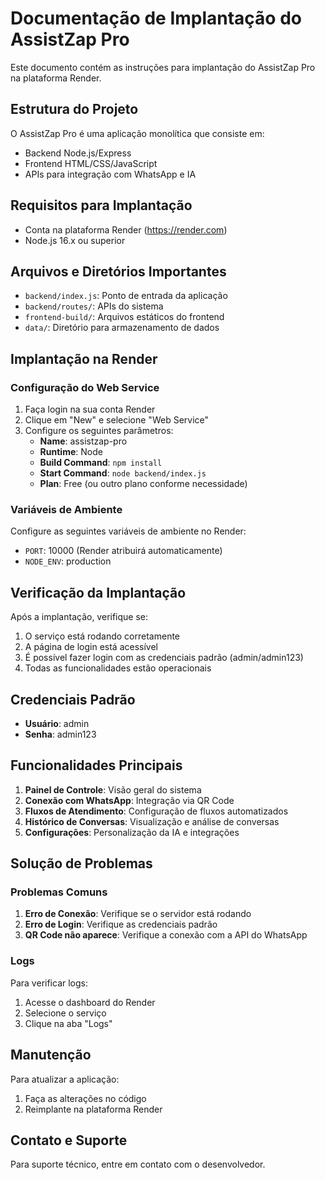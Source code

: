# Documentação de Implantação do AssistZap Pro

Este documento contém as instruções para implantação do AssistZap Pro na plataforma Render.

## Estrutura do Projeto

O AssistZap Pro é uma aplicação monolítica que consiste em:
- Backend Node.js/Express
- Frontend HTML/CSS/JavaScript
- APIs para integração com WhatsApp e IA

## Requisitos para Implantação

- Conta na plataforma Render (https://render.com)
- Node.js 16.x ou superior

## Arquivos e Diretórios Importantes

- `backend/index.js`: Ponto de entrada da aplicação
- `backend/routes/`: APIs do sistema
- `frontend-build/`: Arquivos estáticos do frontend
- `data/`: Diretório para armazenamento de dados

## Implantação na Render

### Configuração do Web Service

1. Faça login na sua conta Render
2. Clique em "New" e selecione "Web Service"
3. Configure os seguintes parâmetros:
   - **Name**: assistzap-pro
   - **Runtime**: Node
   - **Build Command**: `npm install`
   - **Start Command**: `node backend/index.js`
   - **Plan**: Free (ou outro plano conforme necessidade)

### Variáveis de Ambiente

Configure as seguintes variáveis de ambiente no Render:
- `PORT`: 10000 (Render atribuirá automaticamente)
- `NODE_ENV`: production

## Verificação da Implantação

Após a implantação, verifique se:
1. O serviço está rodando corretamente
2. A página de login está acessível
3. É possível fazer login com as credenciais padrão (admin/admin123)
4. Todas as funcionalidades estão operacionais

## Credenciais Padrão

- **Usuário**: admin
- **Senha**: admin123

## Funcionalidades Principais

1. **Painel de Controle**: Visão geral do sistema
2. **Conexão com WhatsApp**: Integração via QR Code
3. **Fluxos de Atendimento**: Configuração de fluxos automatizados
4. **Histórico de Conversas**: Visualização e análise de conversas
5. **Configurações**: Personalização da IA e integrações

## Solução de Problemas

### Problemas Comuns

1. **Erro de Conexão**: Verifique se o servidor está rodando
2. **Erro de Login**: Verifique as credenciais padrão
3. **QR Code não aparece**: Verifique a conexão com a API do WhatsApp

### Logs

Para verificar logs:
1. Acesse o dashboard do Render
2. Selecione o serviço
3. Clique na aba "Logs"

## Manutenção

Para atualizar a aplicação:
1. Faça as alterações no código
2. Reimplante na plataforma Render

## Contato e Suporte

Para suporte técnico, entre em contato com o desenvolvedor.

